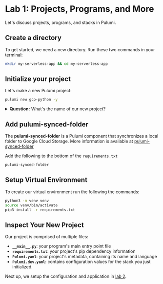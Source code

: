# Lab 1: Projects, Programs, and More

Let's discuss projects, programs, and stacks in Pulumi.

## Create a directory

To get started, we need a new directory. Run these two commands in your terminal:

```bash
mkdir my-serverless-app && cd my-serverless-app
```

## Initialize your project

Let's make a new Pulumi project:

```bash
pulumi new gcp-python -y
```

<details>
<summary><b>Question:</b> What's the name of our new project?</summary>

<br/>
<b>Answer:</b> Pulumi takes the name from the directory, so the name of our new project is <code>my-first-app</code>. If you want to use a different name, use the <code>--name</code> flag or remove the <code>-y</code> flag so you can change the answer at the prompt.
</details>

## Add pulumi-synced-folder
The **pulumi-synced-folder** is a Pulumi component that synchronizes a local folder to Google Cloud Storage. More information is available at [pulumi-synced-folder](https://github.com/pulumi/pulumi-synced-folder)


Add the following to the bottom of the `requirements.txt`
```python
pulumi-synced-folder
```
## Setup Virtual Environment

To create our virtual environment run the following the commands:

```bash
python3 -m venv venv
source venv/bin/activate
pip3 install -r requirements.txt
```

## Inspect Your New Project

Our project is comprised of multiple files:

* **`__main__.py`**: your program's main entry point file
* **`requirements.txt`**: your project's pip dependency information
* **`Pulumi.yaml`**: your project's metadata, containing its name and language
* **`Pulumi.dev.yaml`**: contains configuration values for the stack you just initialized.


Next up, we setup the configuration and application in [lab 2](../lab-2/).